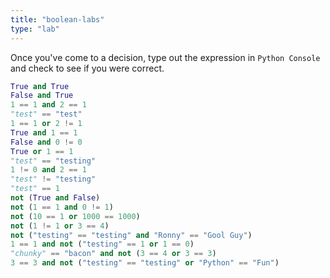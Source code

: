```yaml
---
title: "boolean-labs"
type: "lab"
---
```


Once you've come to a decision, type out the expression in `Python Console` and check to see if you were correct.
```python
True and True
False and True
1 == 1 and 2 == 1
"test" == "test"
1 == 1 or 2 != 1
True and 1 == 1
False and 0 != 0
True or 1 == 1
"test" == "testing"
1 != 0 and 2 == 1
"test" != "testing"
"test" == 1
not (True and False)
not (1 == 1 and 0 != 1)
not (10 == 1 or 1000 == 1000)
not (1 != 1 or 3 == 4)
not ("testing" == "testing" and "Ronny" == "Gool Guy")
1 == 1 and not ("testing" == 1 or 1 == 0)
"chunky" == "bacon" and not (3 == 4 or 3 == 3)
3 == 3 and not ("testing" == "testing" or "Python" == "Fun")
```